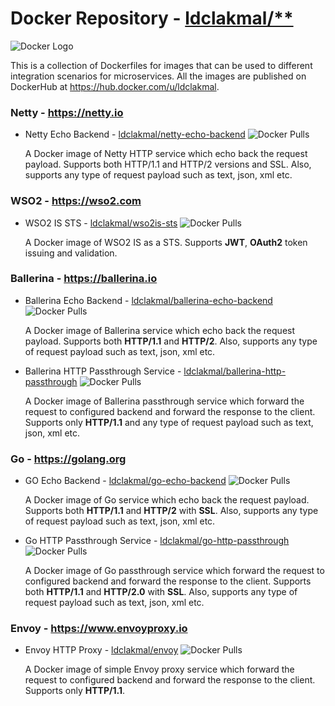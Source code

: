 # Docker Repository - [ldclakmal/**](https://hub.docker.com/u/ldclakmal)

![Docker Logo](https://www.docker.com/sites/default/files/d8/2019-07/horizontal-logo-monochromatic-white.png)

This is a collection of Dockerfiles for images that can be used to different integration scenarios for microservices. All the images are published on DockerHub at https://hub.docker.com/u/ldclakmal.

### Netty - https://netty.io

- Netty Echo Backend - [ldclakmal/netty-echo-backend](https://hub.docker.com/r/ldclakmal/netty-echo-backend) ![Docker Pulls](https://img.shields.io/docker/pulls/ldclakmal/netty-echo-backend)

    A Docker image of Netty HTTP service which echo back the request payload. Supports both HTTP/1.1 and HTTP/2 versions and SSL. Also, supports any type of request payload such as text, json, xml etc.

### WSO2 - https://wso2.com

- WSO2 IS STS - [ldclakmal/wso2is-sts](https://hub.docker.com/r/ldclakmal/wso2is-sts) ![Docker Pulls](https://img.shields.io/docker/pulls/ldclakmal/wso2is-sts)

    A Docker image of WSO2 IS as a STS. Supports **JWT**, **OAuth2** token issuing and validation.

### Ballerina - https://ballerina.io

- Ballerina Echo Backend - [ldclakmal/ballerina-echo-backend](https://hub.docker.com/r/ldclakmal/ballerina-echo-backend) ![Docker Pulls](https://img.shields.io/docker/pulls/ldclakmal/ballerina-echo-backend)

    A Docker image of Ballerina service which echo back the request payload. Supports both **HTTP/1.1** and **HTTP/2**. Also, supports any type of request payload such as text, json, xml etc.

- Ballerina HTTP Passthrough Service - [ldclakmal/ballerina-http-passthrough](https://hub.docker.com/r/ldclakmal/ballerina-http-passthrough) ![Docker Pulls](https://img.shields.io/docker/pulls/ldclakmal/ballerina-http-passthrough)

    A Docker image of Ballerina passthrough service which forward the request to configured backend and forward the response to the client. Supports only **HTTP/1.1** and any type of request payload such as text, json, xml etc.

### Go - https://golang.org

- GO Echo Backend - [ldclakmal/go-echo-backend](https://hub.docker.com/r/ldclakmal/go-echo-backend) ![Docker Pulls](https://img.shields.io/docker/pulls/ldclakmal/go-echo-backend)

    A Docker image of Go service which echo back the request payload. Supports both **HTTP/1.1** and **HTTP/2** with **SSL**. Also, supports any type of request payload such as text, json, xml etc.

- Go HTTP Passthrough Service - [ldclakmal/go-http-passthrough](https://hub.docker.com/r/ldclakmal/go-http-passthrough) ![Docker Pulls](https://img.shields.io/docker/pulls/ldclakmal/go-http-passthrough)

    A Docker image of Go passthrough service which forward the request to configured backend and forward the response to the client. Supports both **HTTP/1.1** and **HTTP/2.0** with **SSL**. Also, supports any type of request payload such as text, json, xml etc.

### Envoy - https://www.envoyproxy.io

- Envoy HTTP Proxy - [ldclakmal/envoy](https://hub.docker.com/r/ldclakmal/envoy) ![Docker Pulls](https://img.shields.io/docker/pulls/ldclakmal/envoy)

    A Docker image of simple Envoy proxy service which forward the request to configured backend and forward the response to the client. Supports only **HTTP/1.1**.
